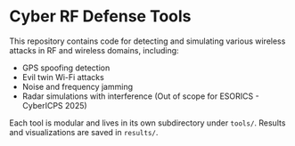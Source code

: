 # Cyber RF Defense Tools

This repository contains code for detecting and simulating various wireless attacks in RF and wireless domains, including:

- GPS spoofing detection
- Evil twin Wi-Fi attacks
- Noise and frequency jamming
- Radar simulations with interference (Out of scope for ESORICS - CyberICPS 2025)

Each tool is modular and lives in its own subdirectory under `tools/`. Results and visualizations are saved in `results/`.

